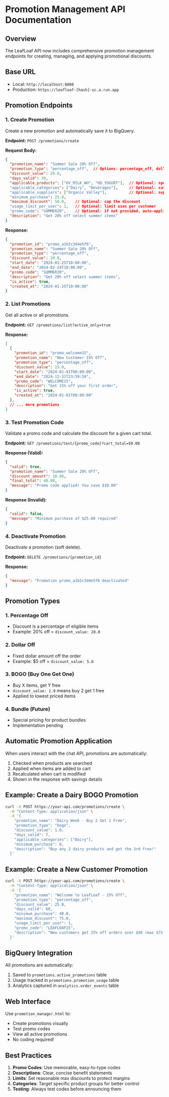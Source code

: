 # Promotion Management API Documentation

## Overview
The LeafLoaf API now includes comprehensive promotion management endpoints for creating, managing, and applying promotional discounts.

## Base URL
- Local: `http://localhost:8000`
- Production: `https://leafloaf-[hash]-uc.a.run.app`

## Promotion Endpoints

### 1. Create Promotion
Create a new promotion and automatically save it to BigQuery.

**Endpoint:** `POST /promotions/create`

**Request Body:**
```json
{
  "promotion_name": "Summer Sale 20% Off",
  "promotion_type": "percentage_off",  // Options: percentage_off, dollar_off, bogo, bundle
  "discount_value": 20.0,
  "days_valid": 30,
  "applicable_products": ["OV_MILK_WH", "HO_YOGURT"],  // Optional: specific SKUs
  "applicable_categories": ["Dairy", "Beverages"],     // Optional: category restrictions
  "applicable_suppliers": ["Organic Valley"],          // Optional: supplier restrictions
  "minimum_purchase": 25.0,
  "maximum_discount": 50.0,    // Optional: cap the discount
  "usage_limit_per_user": 1,   // Optional: limit uses per customer
  "promo_code": "SUMMER20",    // Optional: if not provided, auto-applied
  "description": "Get 20% off select summer items"
}
```

**Response:**
```json
{
  "promotion_id": "promo_a1b2c3d4e5f6",
  "promotion_name": "Summer Sale 20% Off",
  "promotion_type": "percentage_off",
  "discount_value": 20.0,
  "start_date": "2024-01-25T10:00:00",
  "end_date": "2024-02-24T10:00:00",
  "promo_code": "SUMMER20",
  "description": "Get 20% off select summer items",
  "is_active": true,
  "created_at": "2024-01-25T10:00:00"
}
```

### 2. List Promotions
Get all active or all promotions.

**Endpoint:** `GET /promotions/list?active_only=true`

**Response:**
```json
[
  {
    "promotion_id": "promo_welcome15",
    "promotion_name": "New Customer 15% Off",
    "promotion_type": "percentage_off",
    "discount_value": 15.0,
    "start_date": "2024-01-01T00:00:00",
    "end_date": "2024-12-31T23:59:59",
    "promo_code": "WELCOME15",
    "description": "Get 15% off your first order",
    "is_active": true,
    "created_at": "2024-01-01T00:00:00"
  },
  // ... more promotions
]
```

### 3. Test Promotion Code
Validate a promo code and calculate the discount for a given cart total.

**Endpoint:** `GET /promotions/test/{promo_code}?cart_total=50.00`

**Response (Valid):**
```json
{
  "valid": true,
  "promotion_name": "Summer Sale 20% Off",
  "discount_amount": 10.00,
  "final_total": 40.00,
  "message": "Promo code applied! You save $10.00"
}
```

**Response (Invalid):**
```json
{
  "valid": false,
  "message": "Minimum purchase of $25.00 required"
}
```

### 4. Deactivate Promotion
Deactivate a promotion (soft delete).

**Endpoint:** `DELETE /promotions/{promotion_id}`

**Response:**
```json
{
  "message": "Promotion promo_a1b2c3d4e5f6 deactivated"
}
```

## Promotion Types

### 1. Percentage Off
- Discount is a percentage of eligible items
- Example: 20% off = `discount_value: 20.0`

### 2. Dollar Off
- Fixed dollar amount off the order
- Example: $5 off = `discount_value: 5.0`

### 3. BOGO (Buy One Get One)
- Buy X items, get Y free
- `discount_value: 1.0` means buy 2 get 1 free
- Applied to lowest priced items

### 4. Bundle (Future)
- Special pricing for product bundles
- Implementation pending

## Automatic Promotion Application

When users interact with the chat API, promotions are automatically:
1. Checked when products are searched
2. Applied when items are added to cart
3. Recalculated when cart is modified
4. Shown in the response with savings details

## Example: Create a Dairy BOGO Promotion

```bash
curl -X POST https://your-api.com/promotions/create \
  -H "Content-Type: application/json" \
  -d '{
    "promotion_name": "Dairy Week - Buy 2 Get 1 Free",
    "promotion_type": "bogo",
    "discount_value": 1.0,
    "days_valid": 7,
    "applicable_categories": ["Dairy"],
    "minimum_purchase": 0,
    "description": "Buy any 2 dairy products and get the 3rd free!"
  }'
```

## Example: Create a New Customer Promotion

```bash
curl -X POST https://your-api.com/promotions/create \
  -H "Content-Type: application/json" \
  -d '{
    "promotion_name": "Welcome to LeafLoaf - 25% Off",
    "promotion_type": "percentage_off",
    "discount_value": 25.0,
    "days_valid": 60,
    "minimum_purchase": 40.0,
    "maximum_discount": 75.0,
    "usage_limit_per_user": 1,
    "promo_code": "LEAFLOAF25",
    "description": "New customers get 25% off orders over $40 (max $75 discount)"
  }'
```

## BigQuery Integration

All promotions are automatically:
1. Saved to `promotions.active_promotions` table
2. Usage tracked in `promotions.promotion_usage` table
3. Analytics captured in `analytics.order_events` table

## Web Interface

Use `promotion_manager.html` to:
- Create promotions visually
- Test promo codes
- View all active promotions
- No coding required!

## Best Practices

1. **Promo Codes**: Use memorable, easy-to-type codes
2. **Descriptions**: Clear, concise benefit statements
3. **Limits**: Set reasonable max discounts to protect margins
4. **Categories**: Target specific product groups for better control
5. **Testing**: Always test codes before announcing them